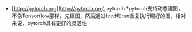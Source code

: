 * [http://pytorch.org](http://pytorch.org) pytorch
  *pytorch支持动态建图，不像Tensorflow那样，先建图，然后通过feed和run重复执行建好的图，相对来说，pytorch具有更好的灵活性
